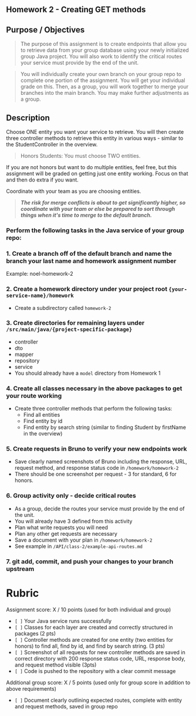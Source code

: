 
## Homework 2 - Creating GET methods

## Purpose / Objectives
> The purpose of this assignment is to create endpoints that allow you to retrieve data from your group database using your newly initialized group Java project. You will also work to identify the critical routes your service must provide by the end of the unit.

> You will individually create your own branch on your group repo to complete one portion of the assignment. You will get your individual grade on this. Then, as a group, you will work together to merge your branches into the main branch. You may make further adjustments as a group.

## Description

Choose ONE entity you want your service to retrieve. You will then create three controller methods to retrieve this entity in various ways - similar to the StudentController in the overview.
> Honors Students: You must choose TWO entities.

If you are not honors but want to do multiple entities, feel free, but this assignment will be graded on getting just one entity working. Focus on that and then do extra if you want.

Coordinate with your team as you are choosing entities.

>_**The risk for merge conflicts is about to get significantly higher, so coordinate with your team or else be prepared to sort through things when it's time to merge to the default branch.**_

### Perform the following tasks in the Java service of your group repo:


### 1. Create a branch off of the default branch and name the branch your last name and homework assignment number
Example: noel-homework-2

### 2. Create a homework directory under your project root `{your-service-name}/homework`
- Create a subdirectory called `homework-2`

### 3. Create directories for remaining layers under `/src/main/java/{project-specific-package}`
- controller
- dto
- mapper
- repository
- service
- You should already have a `model` directory from Homework 1


### 4. Create all classes necessary in the above packages to get your route working
- Create three controller methods that perform the following tasks:
  - Find all entities
  - Find entity by id
  - Find entity by search string (similar to finding Student by firstName in the overview)

### 5. Create requests in Bruno to verify your new endpoints work
- Save clearly named screenshots of Bruno including the response, URL, request method, and response status code in `/homework/homework-2`
- There should be one screenshot per request - 3 for standard, 6 for honors.

### 6. Group activity only - decide critical routes
- As a group, decide the routes your service must provide by the end of the unit.
- You will already have 3 defined from this activity
- Plan what write requests you will need
- Plan any other get requests are necessary
- Save a document with your plan in `/homework/homework-2`
- See example in `/API/class-2/example-api-routes.md`

### 7. git add, commit, and push your changes to your branch upstream

# Rubric

Assignment score: X / 10 points (used for both individual and group)

-   `[ ]` Your Java service runs successfully
-   `[ ]` Classes for each layer are created and correctly structured in packages (2 pts)
-   `[ ]` Controller methods are created for one entity (two entities for honors) to find all, find by id, and find by search string. (3 pts)
-   `[ ]` Screenshot of all requests for new controller methods are saved in correct directory with 200 response status code, URL, response body, and request method visible (3pts)
-   `[ ]` Code is pushed to the repository with a clear commit message

Additional group score: X / 5 points (used only for group score in addition to above requirements)
-   `[ ]` Document clearly outlining expected routes, complete with entity and request methods, saved in group repo
